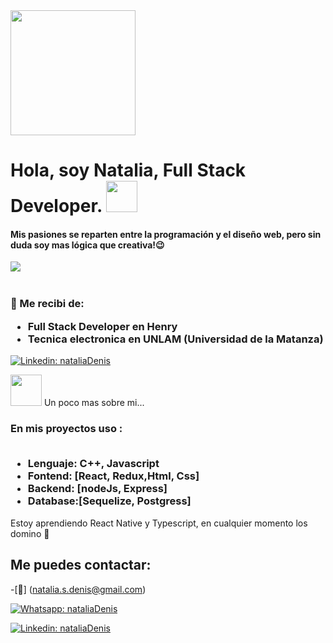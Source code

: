 <img src="https://media.giphy.com/media/EcqCKYnrHiAgwpGqme/giphy.gif?cid=ecf05e477tupf030ayk76p2a6vqa1xqo2fyx3yvfw2l14p8o&rid=giphy.gif&ct=g" width="200">
<h1> Hola, soy Natalia,  Full Stack Developer. <img src="https://media.giphy.com/media/mGcNjsfWAjY5AEZNw6/giphy.gif" width="50"> </h1> 
 <h4> Mis pasiones se reparten entre la programación y el diseño web, pero sin duda soy mas lógica que creativa!😉 </h4>
 
  
  <div>
<img align="left" margin-rigth= "20px" src="https://media.giphy.com/media/L1R1tvI9svkIWwpVYr/giphy.gif?cid=ecf05e47icie7k7j0m29drkd32v7uchqd9lk1iia7fie4bxw&rid=giphy.gif&ct=g" ></div>

 <div> <br><br>
  <h3>
 🌈 Me recibi de: <br>
 <ul>
 <li>Full Stack Developer en Henry </li>
 <li>Tecnica electronica en UNLAM (Universidad de la Matanza) </li></h3> </ul>     </div>
 


 [![Linkedin: nataliaDenis](https://img.shields.io/badge/in-Nataliadenis-blue)](https://www.linkedin.com/in/nataliadenis/)


<img src="https://media.giphy.com/media/WUlplcMpOCEmTGBtBW/giphy.gif" width="50">  Un poco mas sobre mi...
<p><h3>
En mis proyectos uso : <br>
<br>
 <ul>
<li>Lenguaje: C++, Javascript</li>
<li>Fontend: [React, Redux,Html, Css]</li>
<li>Backend: [nodeJs, Express]</li>
<li>Database:[Sequelize, Postgress] </li>
</ul>

 </h3>
 </p>

Estoy aprendiendo React Native y Typescript, en cualquier momento los domino 💪

## Me puedes contactar:

-[📩] (natalia.s.denis@gmail.com)

[![Whatsapp: nataliaDenis](https://img.shields.io/badge/WhatsApp-1140634965-brightgreen)](https://api.whatsapp.com/send?phone=+5491140634965)

[![Linkedin: nataliaDenis](https://img.shields.io/badge/in-Nataliadenis-blue)](https://www.linkedin.com/in/nataliadenis/)

